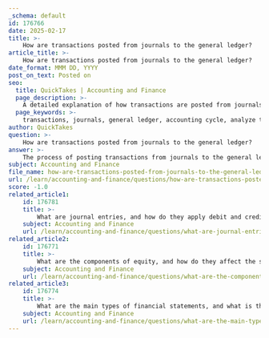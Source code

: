 ```yaml
---
_schema: default
id: 176766
date: 2025-02-17
title: >-
    How are transactions posted from journals to the general ledger?
article_title: >-
    How are transactions posted from journals to the general ledger?
date_format: MMM DD, YYYY
post_on_text: Posted on
seo:
  title: QuickTakes | Accounting and Finance
  page_description: >-
    A detailed explanation of how transactions are posted from journals to the general ledger in the accounting cycle, including steps like analyzing transactions, journalizing, posting, and preparing trial balances.
  page_keywords: >-
    transactions, journals, general ledger, accounting cycle, analyze transactions, journalizing, posting, trial balance, financial records, debit, credit, financial statements
author: QuickTakes
question: >-
    How are transactions posted from journals to the general ledger?
answer: >-
    The process of posting transactions from journals to the general ledger is a fundamental aspect of the accounting cycle. Here’s a detailed explanation of how this process works:\n\n1. **Analyze Transactions**: The first step involves identifying and analyzing financial transactions that need to be recorded. This ensures that the transactions are accurately reflected in the financial records.\n\n2. **Journalizing**: After analyzing the transactions, they are recorded in the general journal. The general journal serves as a chronological record of all transactions, detailing which accounts are debited and credited. Each entry includes the date, accounts affected, amounts, and a brief description of the transaction.\n\n3. **Posting to the General Ledger**: Once the journal entries are made, the next step is posting. This involves transferring the journal entries to the appropriate accounts in the general ledger. Each entry in the journal is posted to the corresponding account, which helps in organizing the financial data by account type (e.g., assets, liabilities, equity, revenue, expenses). \n\n   - For example, if a company records a sale in the journal, the posting process would involve updating the Sales Revenue account and either the Cash or Accounts Receivable account in the general ledger. As each entry is posted, the new balance for each account is computed and recorded in the balance column.\n\n4. **Preparing the Trial Balance**: After all journal entries have been posted to the general ledger, a trial balance is prepared. The trial balance lists all the accounts and their closing balances, ensuring that total debits equal total credits. This step is crucial for verifying the accuracy of the recorded transactions and serves as a foundation for preparing financial statements.\n\nIn summary, the posting process is essential for maintaining accurate financial records, as it organizes the data from the journal into the general ledger, allowing for effective tracking of financial transactions and the preparation of financial statements.
subject: Accounting and Finance
file_name: how-are-transactions-posted-from-journals-to-the-general-ledger.md
url: /learn/accounting-and-finance/questions/how-are-transactions-posted-from-journals-to-the-general-ledger
score: -1.0
related_article1:
    id: 176781
    title: >-
        What are journal entries, and how do they apply debit and credit?
    subject: Accounting and Finance
    url: /learn/accounting-and-finance/questions/what-are-journal-entries-and-how-do-they-apply-debit-and-credit
related_article2:
    id: 176771
    title: >-
        What are the components of equity, and how do they affect the statement of changes in owner's equity?
    subject: Accounting and Finance
    url: /learn/accounting-and-finance/questions/what-are-the-components-of-equity-and-how-do-they-affect-the-statement-of-changes-in-owners-equity
related_article3:
    id: 176774
    title: >-
        What are the main types of financial statements, and what is their purpose?
    subject: Accounting and Finance
    url: /learn/accounting-and-finance/questions/what-are-the-main-types-of-financial-statements-and-what-is-their-purpose
---
```


&nbsp;